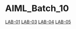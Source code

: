 # AIML_Batch_10
[LAB-01](https://github.com/rithwikburri/AIML_Batch_10/blob/main/Lab01_AIML.ipynb)
[LAB-03](https://github.com/rithwikburri/AIML_Batch_10/blob/main/Lab03_AIML.ipynb)
[LAB-04](https://github.com/rithwikburri/AIML_Batch_10/blob/main/Lab_4.ipynb)
[LAB-05](https://github.com/rithwikburri/AIML_Batch_10/blob/main/Lab_05.ipynb)

